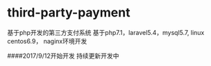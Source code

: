 # third-party-payment
基于php开发的第三方支付系统
基于php7.1，laravel5.4，mysql5.7, linux centos6.9， naginx环境开发

####2017/9/12开始开发
  持续更新开发中
 
